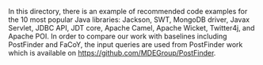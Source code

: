 In this directory, there is an example of recommended code examples for the 10 most popular Java libraries: Jackson, SWT, MongoDB
driver, Javax Servlet, JDBC API, JDT core, Apache Camel, Apache Wicket, Twitter4j, and Apache POI. In order to compare our work with baselines including PostFinder and FaCoY, the input queries are used from PostFinder work which is available on https://github.com/MDEGroup/PostFinder. 
